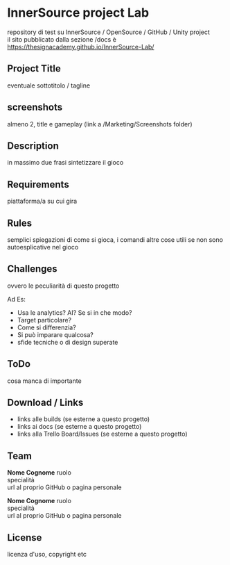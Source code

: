 # InnerSource project Lab
repository di test su InnerSource / OpenSource / GitHub / Unity project  
il sito pubblicato dalla sezione /docs è https://thesignacademy.github.io/InnerSource-Lab/

## Project Title
eventuale sottotitolo / tagline

## screenshots
almeno 2, title e gameplay
(link a /Marketing/Screenshots folder)

## Description
in massimo due frasi sintetizzare il gioco

## Requirements
piattaforma/a su cui gira

## Rules
semplici spiegazioni di come si gioca, i comandi
altre cose utili se non sono autoesplicative nel gioco

## Challenges
ovvero le peculiarità di questo progetto

Ad Es:
- Usa le analytics? AI? Se si in che modo?
- Target particolare?
- Come si differenzia?
- Si può imparare qualcosa?
- sfide tecniche o di design superate

## ToDo
cosa manca di importante

## Download / Links
- links alle builds (se esterne a questo progetto)
- links ai docs (se esterne a questo progetto)
- links alla Trello Board/Issues (se esterne a questo progetto)

## Team

**Nome Cognome**
ruolo  
specialità  
url al proprio GitHub o pagina personale

**Nome Cognome**
ruolo  
specialità  
url al proprio GitHub o pagina personale

## License
licenza d'uso, copyright etc

